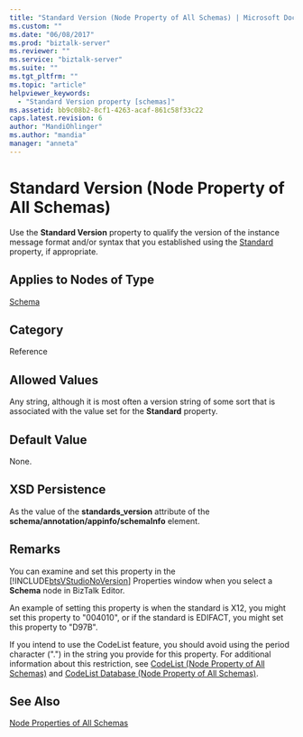```yaml
---
title: "Standard Version (Node Property of All Schemas) | Microsoft Docs"
ms.custom: ""
ms.date: "06/08/2017"
ms.prod: "biztalk-server"
ms.reviewer: ""
ms.service: "biztalk-server"
ms.suite: ""
ms.tgt_pltfrm: ""
ms.topic: "article"
helpviewer_keywords: 
  - "Standard Version property [schemas]"
ms.assetid: bb9c08b2-8cf1-4263-acaf-861c58f33c22
caps.latest.revision: 6
author: "MandiOhlinger"
ms.author: "mandia"
manager: "anneta"
---
```

# Standard Version (Node Property of All Schemas)
Use the **Standard Version** property to qualify the version of the instance message format and/or syntax that you established using the [Standard](../core/standard-node-property-of-all-schemas.md) property, if appropriate.  
  
## Applies to Nodes of Type  
 [Schema](../core/schema-node-properties.md)  
  
## Category  
 Reference  
  
## Allowed Values  
 Any string, although it is most often a version string of some sort that is associated with the value set for the **Standard** property.  
  
## Default Value  
 None.  
  
## XSD Persistence  
 As the value of the **standards_version** attribute of the **schema/annotation/appinfo/schemaInfo** element.  
  
## Remarks  
 You can examine and set this property in the [!INCLUDE[btsVStudioNoVersion](../includes/btsvstudionoversion-md.md)] Properties window when you select a **Schema** node in BizTalk Editor.  
  
 An example of setting this property is when the standard is X12, you might set this property to "004010", or if the standard is EDIFACT, you might set this property to "D97B".  
  
 If you intend to use the CodeList feature, you should avoid using the period character (".") in the string you provide for this property. For additional information about this restriction, see [CodeList (Node Property of All Schemas)](../core/codelist-node-property-of-all-schemas.md) and [CodeList Database (Node Property of All Schemas)](../core/codelist-database-node-property-of-all-schemas.md).  
  
## See Also  
 [Node Properties of All Schemas](../core/node-properties-of-all-schemas.md)